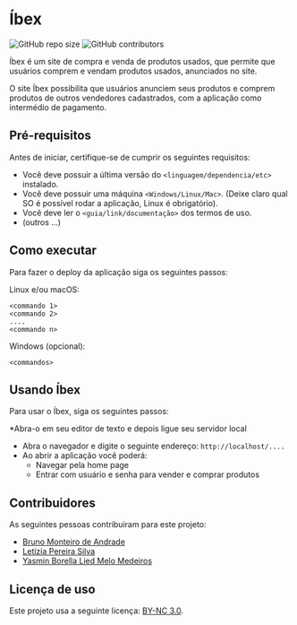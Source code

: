 # Íbex

<!--- Exemplos de badges. Acesse https://shields.io para outras opções. Você pode querer incluir informações de dependencias, build, testes, licença, etc. --->
![GitHub repo size](https://img.shields.io/github/repo-size/hsborges/progweb-template)
![GitHub contributors](https://img.shields.io/github/contributors/hsborges/progweb-template)

Íbex é um site de compra e venda de produtos usados, que permite que usuários comprem e vendam produtos usados, anunciados no site.

O site Íbex possibilita que usuários anunciem seus produtos e comprem produtos de outros vendedores cadastrados, com a aplicação como intermédio de pagamento.

## Pré-requisitos

Antes de iniciar, certifique-se de cumprir os seguintes requisitos:
<!--- Estes são alguns exemplos de requisitos. Adicione, duplique e remove como necessário --->
* Você deve possuir a última versão do `<linguagem/dependencia/etc>` instalado.
* Você deve possuir uma máquina `<Windows/Linux/Mac>`. (Deixe claro qual SO é possível rodar a aplicação, Linux é obrigatório).
* Você deve ler o `<guia/link/documentação>` dos termos de uso.
* (outros ...)

## Como executar

Para fazer o deploy da aplicação siga os seguintes passos:

Linux e/ou macOS:
```
<commando 1>
<commando 2>
....
<commando n>
```

Windows (opcional):
```
<commandos>
```

## Usando Íbex

Para usar o Íbex, siga os seguintes passos:

*Abra-o em seu editor de texto e depois ligue seu servidor local
* Abra o navegador e digite o seguinte endereço: `http://localhost/....`
* Ao abrir a aplicação você poderá:
  * Navegar pela home page
  * Entrar com usuário e senha para vender e comprar produtos


## Contribuidores

As seguintes pessoas contribuiram para este projeto:

* [Bruno Monteiro de Andrade](https://github.com/brunomond)
* [Letízia Pereira Silva](https://github.com/letiziapsilva)
* [Yasmin Borella Lied Melo Medeiros](https://github.com/yaslied)


## Licença de uso

Este projeto usa a seguinte licença: [BY-NC 3.0](<https://creativecommons.org/licenses/by-nc/3.0/br/>).
